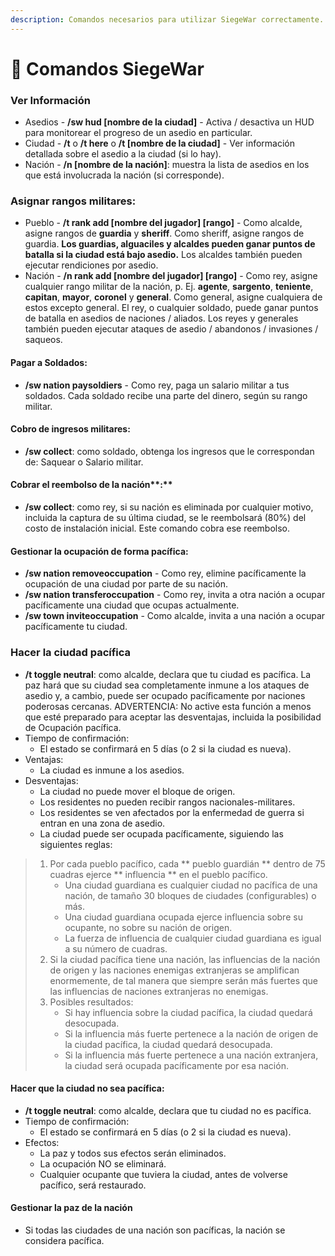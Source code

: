 ```yaml
---
description: Comandos necesarios para utilizar SiegeWar correctamente.
---
```


# 🧭 Comandos SiegeWar

### Ver Información

* Asedios - **/sw hud \[nombre de la ciudad]** - Activa / desactiva un HUD para monitorear el progreso de un asedio en particular.&#x20;
* Ciudad - **/t** o **/t here** o **/t \[nombre de la ciudad]** - Ver información detallada sobre el asedio a la ciudad (si lo hay).
* Nación - **/n \[nombre de la nación]**: muestra la lista de asedios en los que está involucrada la nación (si corresponde).

### Asignar rangos militares:&#x20;

* Pueblo - **/t rank add \[nombre del jugador] \[rango]** - Como alcalde, asigne rangos de **guardia** y **sheriff**. Como sheriff, asigne rangos de guardia. **Los guardias, alguaciles y alcaldes pueden ganar puntos de batalla si la ciudad está bajo asedio.** Los alcaldes también pueden ejecutar rendiciones por asedio.&#x20;
* Nación - **/n rank add \[nombre del jugador] \[rango]** - Como rey, asigne cualquier rango militar de la nación, p. Ej. **agente**, **sargento**, **teniente**, **capitan**, **mayor**, **coronel** y **general**. Como general, asigne cualquiera de estos excepto general. El rey, o cualquier soldado, puede ganar puntos de batalla en asedios de naciones / aliados. Los reyes y generales también pueden ejecutar ataques de asedio / abandonos / invasiones / saqueos.

#### Pagar a Soldados:&#x20;

* **/sw nation paysoldiers** - Como rey, paga un salario militar a tus soldados. Cada soldado recibe una parte del dinero, según su rango militar.

#### Cobro de ingresos militares:

* **/sw collect**: como soldado, obtenga los ingresos que le correspondan de: Saquear o Salario militar.

#### Cobrar el reembolso de la nación**:**

* **/sw collect**: como rey, si su nación es eliminada por cualquier motivo, incluida la captura de su última ciudad, se le reembolsará (80%) del costo de instalación inicial. Este comando cobra ese reembolso.&#x20;

#### Gestionar la ocupación de forma pacífica:

* **/sw nation removeoccupation** - Como rey, elimine pacíficamente la ocupación de una ciudad por parte de su nación.&#x20;
* **/sw nation transferoccupation** - Como rey, invita a otra nación a ocupar pacíficamente una ciudad que ocupas actualmente.&#x20;
* **/sw town inviteoccupation** - Como alcalde, invita a una nación a ocupar pacíficamente tu ciudad.

### Hacer la ciudad pacífica

* **/t toggle neutral**: como alcalde, declara que tu ciudad es pacífica. La paz hará que su ciudad sea completamente inmune a los ataques de asedio y, a cambio, puede ser ocupado pacíficamente por naciones poderosas cercanas. ADVERTENCIA: No active esta función a menos que esté preparado para aceptar las desventajas, incluida la posibilidad de Ocupación pacífica.
* Tiempo de confirmación:&#x20;
  * El estado se confirmará en 5 días (o 2 si la ciudad es nueva).&#x20;
* Ventajas:&#x20;
  * La ciudad es inmune a los asedios.&#x20;
* Desventajas:&#x20;
  * La ciudad no puede mover el bloque de origen.&#x20;
  * Los residentes no pueden recibir rangos nacionales-militares.&#x20;
  * Los residentes se ven afectados por la enfermedad de guerra si entran en una zona de asedio.&#x20;
  * La ciudad puede ser ocupada pacíficamente, siguiendo las siguientes reglas:

> 1. Por cada pueblo pacífico, cada \*\* pueblo guardián \*\* dentro de 75 cuadras ejerce \*\* influencia \*\* en el pueblo pacífico.
>    * Una ciudad guardiana es cualquier ciudad no pacífica de una nación, de tamaño 30 bloques de ciudades (configurables) o más.
>    * Una ciudad guardiana ocupada ejerce influencia sobre su ocupante, no sobre su nación de origen.
>    * La fuerza de influencia de cualquier ciudad guardiana es igual a su número de cuadras.
> 2. Si la ciudad pacífica tiene una nación, las influencias de la nación de origen y las naciones enemigas extranjeras se amplifican enormemente, de tal manera que siempre serán más fuertes que las influencias de naciones extranjeras no enemigas.
> 3. Posibles resultados:
>    * Si hay influencia sobre la ciudad pacífica, la ciudad quedará desocupada.
>    * Si la influencia más fuerte pertenece a la nación de origen de la ciudad pacífica, la ciudad quedará desocupada.&#x20;
>    * Si la influencia más fuerte pertenece a una nación extranjera, la ciudad será ocupada pacíficamente por esa nación.

#### Hacer que la ciudad no sea pacífica:&#x20;

* **/t toggle neutral**: como alcalde, declara que tu ciudad no es pacífica.&#x20;
* Tiempo de confirmación:&#x20;
  * El estado se confirmará en 5 días (o 2 si la ciudad es nueva).&#x20;
* Efectos:&#x20;
  * La paz y todos sus efectos serán eliminados.&#x20;
  * La ocupación NO se eliminará.&#x20;
  * Cualquier ocupante que tuviera la ciudad, antes de volverse pacífico, será restaurado.&#x20;

#### Gestionar la paz de la nación

* Si todas las ciudades de una nación son pacíficas, la nación se considera pacífica.

